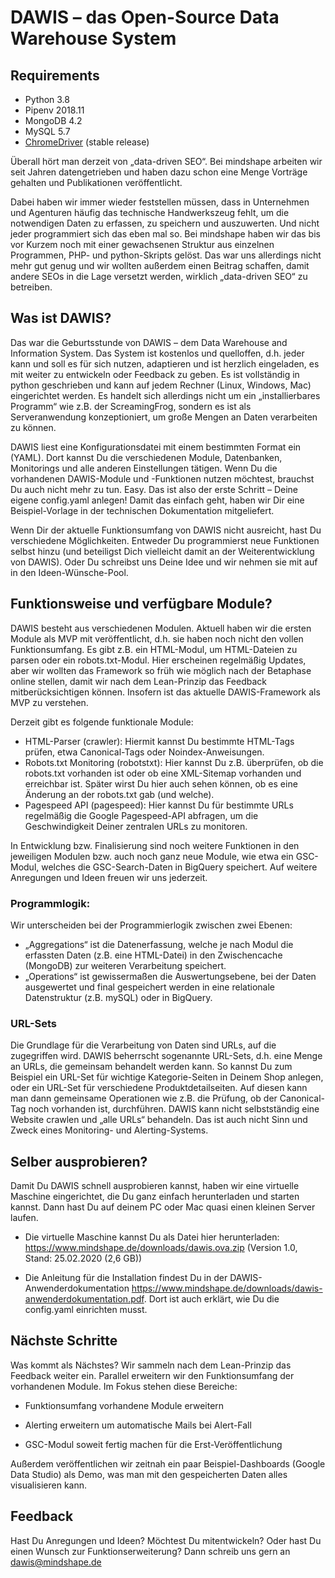 # DAWIS – das Open-Source Data Warehouse System 

## Requirements

* Python 3.8
* Pipenv 2018.11
* MongoDB 4.2
* MySQL 5.7
* [ChromeDriver](https://sites.google.com/a/chromium.org/chromedriver/home) (stable release)

Überall hört man derzeit von „data-driven SEO“. Bei mindshape arbeiten wir seit Jahren datengetrieben und haben dazu schon eine Menge Vorträge gehalten und Publikationen veröffentlicht. 

Dabei haben wir immer wieder feststellen müssen, dass in Unternehmen und Agenturen häufig das technische Handwerkszeug fehlt, um die notwendigen Daten zu erfassen, zu speichern und auszuwerten. Und nicht jeder programmiert sich das eben mal so. Bei mindshape haben wir das bis vor Kurzem noch mit einer gewachsenen Struktur aus einzelnen Programmen, PHP- und python-Skripts gelöst. Das war uns allerdings nicht mehr gut genug und wir wollten außerdem einen Beitrag schaffen, damit andere SEOs in die Lage versetzt werden, wirklich „data-driven SEO“ zu betreiben. 

## Was ist DAWIS? 

Das war die Geburtsstunde von DAWIS – dem Data Warehouse and Information System. Das System ist kostenlos und quelloffen, d.h. jeder kann und soll es für sich nutzen, adaptieren und ist herzlich eingeladen, es mit weiter zu entwickeln oder Feedback zu geben. Es ist vollständig in python geschrieben und kann auf jedem Rechner (Linux, Windows, Mac) eingerichtet werden. Es handelt sich allerdings nicht um ein „installierbares Programm“ wie z.B. der ScreamingFrog, sondern es ist als Serveranwendung konzeptioniert, um große Mengen an Daten verarbeiten zu können. 

DAWIS liest eine Konfigurationsdatei mit einem bestimmten Format ein (YAML). Dort kannst Du die verschiedenen Module, Datenbanken, Monitorings und alle anderen Einstellungen tätigen. Wenn Du die vorhandenen DAWIS-Module und -Funktionen nutzen möchtest, brauchst Du auch nicht mehr zu tun. Easy. Das ist also der erste Schritt – Deine eigene config.yaml anlegen! Damit das einfach geht, haben wir Dir eine Beispiel-Vorlage in der technischen Dokumentation mitgeliefert. 

Wenn Dir der aktuelle Funktionsumfang von DAWIS nicht ausreicht, hast Du verschiedene Möglichkeiten. Entweder Du programmierst neue Funktionen selbst hinzu (und beteiligst Dich vielleicht damit an der Weiterentwicklung von DAWIS). Oder Du schreibst uns Deine Idee und wir nehmen sie mit auf in den Ideen-Wünsche-Pool. 

## Funktionsweise und verfügbare Module? 

DAWIS besteht aus verschiedenen Modulen. Aktuell haben wir die ersten Module als MVP mit veröffentlicht, d.h. sie haben noch nicht den vollen Funktionsumfang. Es gibt z.B. ein HTML-Modul, um HTML-Dateien zu parsen oder ein robots.txt-Modul. Hier erscheinen regelmäßig Updates, aber wir wollten das Framework so früh wie möglich nach der Betaphase online stellen, damit wir nach dem Lean-Prinzip das Feedback mitberücksichtigen können. Insofern ist das aktuelle DAWIS-Framework als MVP zu verstehen. 

Derzeit gibt es folgende funktionale Module: 

* HTML-Parser (crawler): Hiermit kannst Du bestimmte HTML-Tags prüfen, etwa Canonical-Tags oder Noindex-Anweisungen.  
* Robots.txt Monitoring (robotstxt): Hier kannst Du z.B. überprüfen, ob die robots.txt vorhanden ist oder ob eine XML-Sitemap vorhanden und erreichbar ist. Später wirst Du hier auch sehen können, ob es eine Änderung an der robots.txt gab (und welche). 
* Pagespeed API (pagespeed): Hier kannst Du für bestimmte URLs regelmäßig die Google Pagespeed-API abfragen, um die Geschwindigkeit Deiner zentralen URLs zu monitoren. 

In Entwicklung bzw. Finalisierung sind noch weitere Funktionen in den jeweiligen Modulen bzw. auch noch ganz neue Module, wie etwa ein GSC-Modul, welches die GSC-Search-Daten in BigQuery speichert. Auf weitere Anregungen und Ideen freuen wir uns jederzeit. 

### Programmlogik: 

Wir unterscheiden bei der Programmierlogik zwischen zwei Ebenen: 

* „Aggregations“ ist die Datenerfassung, welche je nach Modul die erfassten Daten (z.B. eine HTML-Datei) in den Zwischencache (MongoDB) zur weiteren Verarbeitung speichert.
* „Operations“ ist gewissermaßen die Auswertungsebene, bei der Daten ausgewertet und final gespeichert werden in eine relationale Datenstruktur (z.B. mySQL) oder in BigQuery.  

### URL-Sets 

Die Grundlage für die Verarbeitung von Daten sind URLs, auf die zugegriffen wird. DAWIS beherrscht sogenannte URL-Sets, d.h. eine Menge an URLs, die gemeinsam behandelt werden kann. So kannst Du zum Beispiel ein URL-Set für wichtige Kategorie-Seiten in Deinem Shop anlegen, oder ein URL-Set für verschiedene Produktdetailseiten. Auf diesen kann man dann gemeinsame Operationen wie z.B. die Prüfung, ob der Canonical-Tag noch vorhanden ist, durchführen. DAWIS kann nicht selbstständig eine Website crawlen und „alle URLs“ behandeln. Das ist auch nicht Sinn und Zweck eines Monitoring- und Alerting-Systems. 

## Selber ausprobieren? 

Damit Du DAWIS schnell ausprobieren kannst, haben wir eine virtuelle Maschine eingerichtet, die Du ganz einfach herunterladen und starten kannst. Dann hast Du auf deinem PC oder Mac quasi einen kleinen Server laufen.  

* Die virtuelle Maschine kannst Du als Datei hier herunterladen: https://www.mindshape.de/downloads/dawis.ova.zip (Version 1.0, Stand: 25.02.2020 (2,6 GB)) 

* Die Anleitung für die Installation findest Du in der DAWIS-Anwenderdokumentation https://www.mindshape.de/downloads/dawis-anwenderdokumentation.pdf. Dort ist auch erklärt, wie Du die config.yaml einrichten musst. 

## Nächste Schritte 

Was kommt als Nächstes? Wir sammeln nach dem Lean-Prinzip das Feedback weiter ein. Parallel erweitern wir den Funktionsumfang der vorhandenen Module. Im Fokus stehen diese Bereiche: 

* Funktionsumfang vorhandene Module erweitern 

* Alerting erweitern um automatische Mails bei Alert-Fall 

* GSC-Modul soweit fertig machen für die Erst-Veröffentlichung 

Außerdem veröffentlichen wir zeitnah ein paar Beispiel-Dashboards (Google Data Studio) als Demo, was man mit den gespeicherten Daten alles visualisieren kann. 

## Feedback 

Hast Du Anregungen und Ideen? Möchtest Du mitentwickeln? Oder hast Du einen Wunsch zur Funktionserweiterung? Dann schreib uns gern an dawis@mindshape.de 
